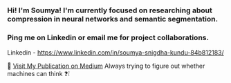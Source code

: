 ### Hi! I'm Soumya! I'm currently focused on researching about compression in neural networks and semantic segmentation. 
### Ping me on Linkedin or email me for project collaborations.

Linkedin - https://www.linkedin.com/in/soumya-snigdha-kundu-84b812183/

💬 [Visit My Publication on Medium](https://medium.com/data-science-community-srm)
Always trying to figure out whether machines can think :question::grey_exclamation:

<!--
**aymuos15/aymuos15** is a ✨ _special_ ✨ repository because its `README.md` (this file) appears on your GitHub profile.

Here are some ideas to get you started:

- 🔭 I’m currently working on ...
- 🌱 I’m currently learning ...
- 👯 I’m looking to collaborate on ...
- 🤔 I’m looking for help with ...

- 📫 How to reach me: ...
- 😄 Pronouns: ...
- ⚡ Fun fact: ...
-->
